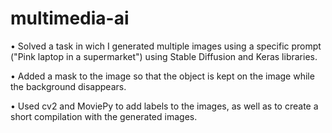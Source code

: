 # multimedia-ai

• Solved a task in wich I generated multiple images using a specific prompt ("Pink laptop in a supermarket") using Stable Diffusion and Keras libraries.

• Added a mask to the image so that the object is kept on the image while the background disappears.

• Used cv2 and MoviePy to add labels to the images, as well as to create a short compilation with the generated images.
